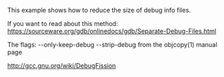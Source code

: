 This example shows how to reduce the size of debug info files.

If you want to read about this method:
https://sourceware.org/gdb/onlinedocs/gdb/Separate-Debug-Files.html

The flags: --only-keep-debug --strip-debug from the objcopy(1) manual page

http://gcc.gnu.org/wiki/DebugFission
